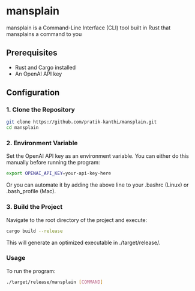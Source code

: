 # mansplain

mansplain is a Command-Line Interface (CLI) tool built in Rust that mansplains a command to you

## Prerequisites

- Rust and Cargo installed
- An OpenAI API key

## Configuration

### 1. Clone the Repository

```bash
git clone https://github.com/pratik-kanthi/mansplain.git
cd mansplain
```

### 2. Environment Variable
Set the OpenAI API key as an environment variable. You can either do this manually before running the program:

```bash
export OPENAI_API_KEY=your-api-key-here
```

Or you can automate it by adding the above line to your .bashrc (Linux) or .bash_profile (Mac).

### 3. Build the Project

Navigate to the root directory of the project and execute:

```bash
cargo build --release
```

This will generate an optimized executable in ./target/release/.

### Usage
To run the program:

```bash
./target/release/mansplain [COMMAND]
```

